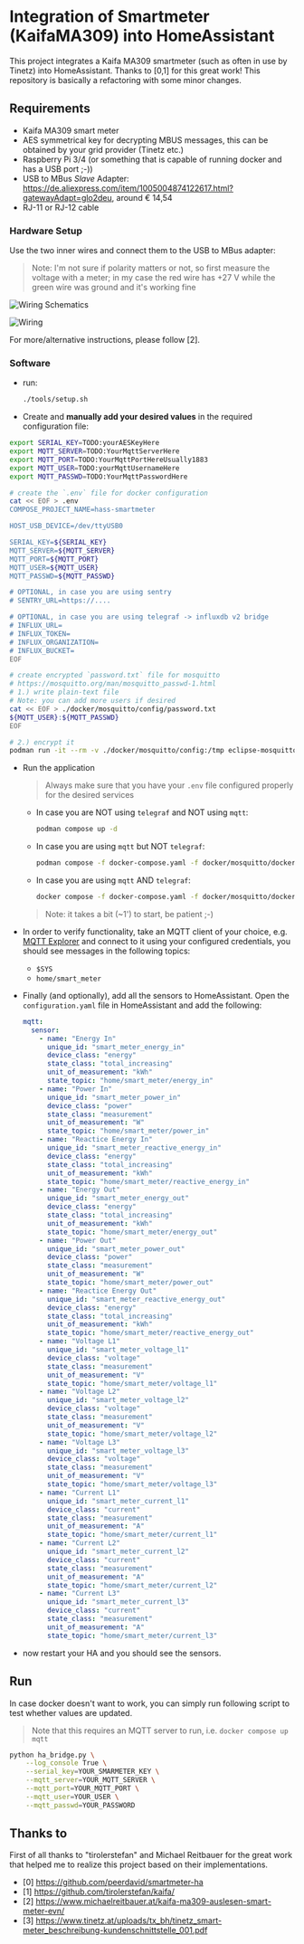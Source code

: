 # Integration of Smartmeter (KaifaMA309) into HomeAssistant

This project integrates a Kaifa MA309 smartmeter (such as often in use by Tinetz) into HomeAssistant.
Thanks to [0,1] for this great work! This repository is basically a refactoring with some minor changes.

## Requirements

* Kaifa MA309 smart meter
* AES symmetrical key for decrypting MBUS messages, this can be obtained by your grid provider (Tinetz etc.)
* Raspberry Pi 3/4 (or something that is capable of running docker and has a USB port ;-))
* USB to MBus *Slave* Adapter: <https://de.aliexpress.com/item/1005004874122617.html?gatewayAdapt=glo2deu>, around € 14,54
* RJ-11 or RJ-12 cable

### Hardware Setup

Use the two inner wires and connect them to the USB to MBus adapter:

> Note: I'm not sure if polarity matters or not, so first measure the voltage with a meter; in my case the red wire has +27 V while the green wire was ground and it's working fine

![Wiring Schematics](docs/wiring-schematic.drawio.svg)

![Wiring](docs/wiring.jpg)

For more/alternative instructions, please follow [2].

### Software

* run:

  ```bash
  ./tools/setup.sh
  ```

* Create and **manually add your desired values** in the required configuration file:

```bash
export SERIAL_KEY=TODO:yourAESKeyHere
export MQTT_SERVER=TODO:YourMqttServerHere
export MQTT_PORT=TODO:YourMqttPortHereUsually1883
export MQTT_USER=TODO:yourMqttUsernameHere
export MQTT_PASSWD=TODO:YourMqttPasswordHere

# create the `.env` file for docker configuration
cat << EOF > .env
COMPOSE_PROJECT_NAME=hass-smartmeter

HOST_USB_DEVICE=/dev/ttyUSB0

SERIAL_KEY=${SERIAL_KEY}
MQTT_SERVER=${MQTT_SERVER}
MQTT_PORT=${MQTT_PORT}
MQTT_USER=${MQTT_USER}
MQTT_PASSWD=${MQTT_PASSWD}

# OPTIONAL, in case you are using sentry
# SENTRY_URL=https://....

# OPTIONAL, in case you are using telegraf -> influxdb v2 bridge
# INFLUX_URL=
# INFLUX_TOKEN=
# INFLUX_ORGANIZATION=
# INFLUX_BUCKET=
EOF

# create encrypted `password.txt` file for mosquitto
# https://mosquitto.org/man/mosquitto_passwd-1.html
# 1.) write plain-text file
# Note: you can add more users if desired
cat << EOF > ./docker/mosquitto/config/password.txt
${MQTT_USER}:${MQTT_PASSWD}
EOF

# 2.) encrypt it
podman run -it --rm -v ./docker/mosquitto/config:/tmp eclipse-mosquitto:2 mosquitto_passwd -U /tmp/password.txt
```

* Run the application
  > Always make sure that you have your `.env` file configured properly for the desired services
  * In case you are NOT using `telegraf` and NOT using `mqtt`:

    ```bash
    podman compose up -d
    ```

  * In case you are using `mqtt` but NOT `telegraf`:

    ```bash
    podman compose -f docker-compose.yaml -f docker/mosquitto/docker-compose.mqtt.yaml up -d
    ```

  * In case you are using `mqtt` AND `telegraf`:

    ```bash
    docker compose -f docker-compose.yaml -f docker/mosquitto/docker-compose.mqtt.yaml -f docker/telegraf/docker-compose.telegraf.yaml up -d
    ```

  > Note: it takes a bit (~1') to start, be patient ;-)

* In order to verify functionality, take an MQTT client of your choice, e.g. [MQTT Explorer](http://mqtt-explorer.com/) and connect to it using your configured credentials, you should see messages in the following topics:
  * `$SYS`
  * `home/smart_meter`
* Finally (and optionally), add all the sensors to HomeAssistant. Open the `configuration.yaml` file in HomeAssistant and add the following:

  ```yaml
  mqtt:
    sensor:
      - name: "Energy In"
        unique_id: "smart_meter_energy_in"
        device_class: "energy"
        state_class: "total_increasing"
        unit_of_measurement: "kWh"
        state_topic: "home/smart_meter/energy_in"
      - name: "Power In"
        unique_id: "smart_meter_power_in"
        device_class: "power"
        state_class: "measurement"
        unit_of_measurement: "W"
        state_topic: "home/smart_meter/power_in"
      - name: "Reactice Energy In"
        unique_id: "smart_meter_reactive_energy_in"
        device_class: "energy"
        state_class: "total_increasing"
        unit_of_measurement: "kWh"
        state_topic: "home/smart_meter/reactive_energy_in"
      - name: "Energy Out"
        unique_id: "smart_meter_energy_out"
        device_class: "energy"
        state_class: "total_increasing"
        unit_of_measurement: "kWh"
        state_topic: "home/smart_meter/energy_out"
      - name: "Power Out"
        unique_id: "smart_meter_power_out"
        device_class: "power"
        state_class: "measurement"
        unit_of_measurement: "W"
        state_topic: "home/smart_meter/power_out"
      - name: "Reactice Energy Out"
        unique_id: "smart_meter_reactive_energy_out"
        device_class: "energy"
        state_class: "total_increasing"
        unit_of_measurement: "kWh"
        state_topic: "home/smart_meter/reactive_energy_out"
      - name: "Voltage L1"
        unique_id: "smart_meter_voltage_l1"
        device_class: "voltage"
        state_class: "measurement"
        unit_of_measurement: "V"
        state_topic: "home/smart_meter/voltage_l1"
      - name: "Voltage L2"
        unique_id: "smart_meter_voltage_l2"
        device_class: "voltage"
        state_class: "measurement"
        unit_of_measurement: "V"
        state_topic: "home/smart_meter/voltage_l2"
      - name: "Voltage L3"
        unique_id: "smart_meter_voltage_l3"
        device_class: "voltage"
        state_class: "measurement"
        unit_of_measurement: "V"
        state_topic: "home/smart_meter/voltage_l3"
      - name: "Current L1"
        unique_id: "smart_meter_current_l1"
        device_class: "current"
        state_class: "measurement"
        unit_of_measurement: "A"
        state_topic: "home/smart_meter/current_l1"
      - name: "Current L2"
        unique_id: "smart_meter_current_l2"
        device_class: "current"
        state_class: "measurement"
        unit_of_measurement: "A"
        state_topic: "home/smart_meter/current_l2"
      - name: "Current L3"
        unique_id: "smart_meter_current_l3"
        device_class: "current"
        state_class: "measurement"
        unit_of_measurement: "A"
        state_topic: "home/smart_meter/current_l3"
  ```

* now restart your HA and you should see the sensors.

## Run

In case docker doesn't want to work, you can simply run following script to test whether values are updated.

> Note that this requires an MQTT server to run, i.e. `docker compose up mqtt`

```bash
python ha_bridge.py \
    --log_console True \
    --serial_key=YOUR_SMARMETER_KEY \
    --mqtt_server=YOUR_MQTT_SERVER \
    --mqtt_port=YOUR_MQTT_PORT \
    --mqtt_user=YOUR_USER \
    --mqtt_passwd=YOUR_PASSWORD
```

## Thanks to

First of all thanks to "tirolerstefan" and Michael Reitbauer for the great work that
helped me to realize this project based on their implementations.

* [0] <https://github.com/peerdavid/smartmeter-ha>
* [1] <https://github.com/tirolerstefan/kaifa/>
* [2] <https://www.michaelreitbauer.at/kaifa-ma309-auslesen-smart-meter-evn/>
* [3] <https://www.tinetz.at/uploads/tx_bh/tinetz_smart-meter_beschreibung-kundenschnittstelle_001.pdf>
